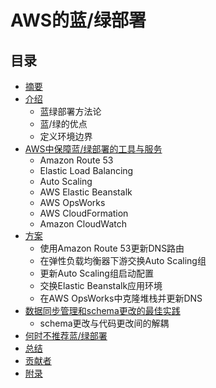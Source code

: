 # AWS的蓝/绿部署

## 目录
- [摘要](abstract.md)
- [介绍](introduction.md)
  * 蓝绿部署方法论
  * 蓝/绿的优点
  * 定义环境边界
- [AWS中保障蓝/绿部署的工具与服务](AWS_tools_and_services_enabling_blue_green_deployments.md)
  * Amazon Route 53
  * Elastic Load Balancing
  * Auto Scaling
  * AWS Elastic Beanstalk
  * AWS OpsWorks
  * AWS CloudFormation
  * Amazon CloudWatch
- [方案](techniques.md)
  * 使用Amazon Route 53更新DNS路由
  * 在弹性负载均衡器下游交换Auto Scaling组
  * 更新Auto Scaling组启动配置
  * 交换Elastic Beanstalk应用环境
  * 在AWS OpsWorks中克隆堆栈并更新DNS
- [数据同步管理和schema更改的最佳实践](best_practices_for_managing_data_sync_and_schema_changes.md)
  * schema更改与代码更改间的解耦
- [何时不推荐蓝/绿部署](when_blue_green_are_not_recommended.md)
- [总结](conclusion.md)
- [贡献者](contributors.md)
- [附录](appendix.md)
